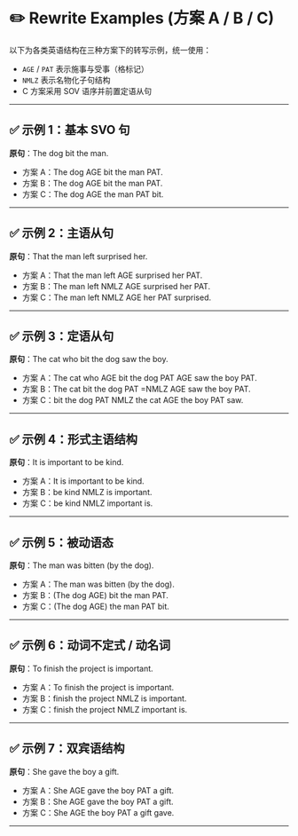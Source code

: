 # ✏️ Rewrite Examples (方案 A / B / C)

以下为各类英语结构在三种方案下的转写示例，统一使用：
- `AGE` / `PAT` 表示施事与受事（格标记）
- `NMLZ` 表示名物化子句结构
- C 方案采用 SOV 语序并前置定语从句

---

## ✅ 示例 1：基本 SVO 句  
**原句**：The dog bit the man.  
- 方案 A：The dog AGE bit the man PAT.  
- 方案 B：The dog AGE bit the man PAT.  
- 方案 C：The dog AGE the man PAT bit.

---

## ✅ 示例 2：主语从句  
**原句**：That the man left surprised her.  
- 方案 A：That the man left AGE surprised her PAT.  
- 方案 B：The man left NMLZ AGE surprised her PAT.  
- 方案 C：The man left NMLZ AGE her PAT surprised.

---

## ✅ 示例 3：定语从句  
**原句**：The cat who bit the dog saw the boy.  
- 方案 A：The cat who AGE bit the dog PAT AGE saw the boy PAT.  
- 方案 B：The cat bit the dog PAT =NMLZ AGE saw the boy PAT.  
- 方案 C：bit the dog PAT NMLZ the cat AGE the boy PAT saw.

---

## ✅ 示例 4：形式主语结构  
**原句**：It is important to be kind.  
- 方案 A：It is important to be kind.  
- 方案 B：be kind NMLZ is important.  
- 方案 C：be kind NMLZ important is.

---

## ✅ 示例 5：被动语态  
**原句**：The man was bitten (by the dog).  
- 方案 A：The man was bitten (by the dog).  
- 方案 B：(The dog AGE) bit the man PAT.  
- 方案 C：(The dog AGE) the man PAT bit.

---

## ✅ 示例 6：动词不定式 / 动名词  
**原句**：To finish the project is important.  
- 方案 A：To finish the project is important.  
- 方案 B：finish the project NMLZ is important.  
- 方案 C：finish the project NMLZ important is.

---

## ✅ 示例 7：双宾语结构  
**原句**：She gave the boy a gift.  
- 方案 A：She AGE gave the boy PAT a gift.  
- 方案 B：She AGE gave the boy PAT a gift.  
- 方案 C：She AGE the boy PAT a gift gave.

---
